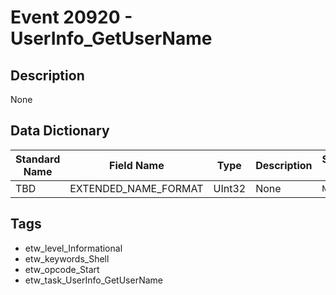 # Event 20920 - UserInfo_GetUserName

## Description
None

## Data Dictionary
|Standard Name|Field Name|Type|Description|Sample Value|
|---|---|---|---|---|
|TBD|EXTENDED_NAME_FORMAT|UInt32|None|`None`|

## Tags
* etw_level_Informational
* etw_keywords_Shell
* etw_opcode_Start
* etw_task_UserInfo_GetUserName